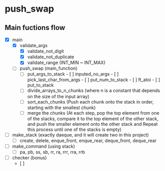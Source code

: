 # push_swap

## Main fuctions flow
- [x] main
	- [x] validate_args
		- [x] validate_not_digit
		- [x] validate_not_duplicate
		- [x] validate_range (INT_MIN ~ INT_MAX)
	- [ ] push_swap (main_function)
		- [ ] put_args_to_stack 
				- [ ] inputed_no_args
				- [ ] pick_last_char_from_args
				- [ ] put_num_to_stack
					- [ ] ft_atoi
					- [ ] put_to_stack
		- [ ] divide_arrays_to_n_chunks (where n is a constant that depends on the size of the input array)
		- [ ] sort_each_chunks (Push each chunk onto the stack in order, starting with the smallest chunk)
		- [ ] merge the chunks (At each step, pop the top element from one of the stacks, compare it to the top element of the other stack, and push the smaller element onto the other stack and Repeat this process until one of the stacks is empty)

- [ ] make_stack (exactly daeque, and it will create two in this project)
	- [ ] create, delete, enque_front, enque_rear, deque_front, deque_rear

- [ ] make_command (using stack)
	- [ ] pa, pb, ss, sb, rr, ra, rrr, rra, rrb

- [ ] checker (bonus)
	- [ ] 